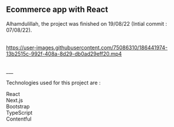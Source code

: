 ## Ecommerce app with React

Alhamdulillah, the project was finished on 19/08/22 (Intial commit : 07/08/22). 
<br /><br />


https://user-images.githubusercontent.com/75086310/186441974-13b2515c-992f-408a-8d29-db0ad29eff20.mp4

<br />
___

Technologies used for this project are :

React <br />
Next.js <br />
Bootstrap <br />
TypeScript <br />
Contentful <br />


